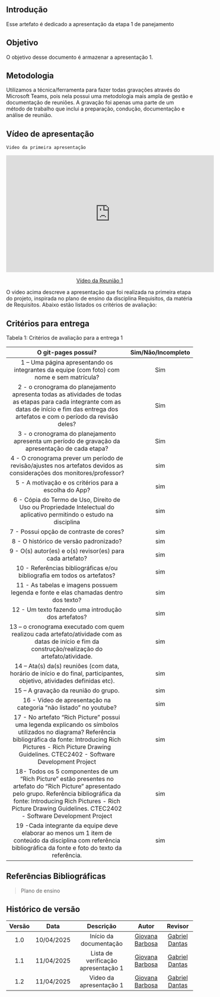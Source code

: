 ## Introdução

Esse artefato é dedicado a apresentação da etapa 1 de panejamento

## Objetivo

O objetivo desse documento é armazenar a apresentação 1.

## Metodologia

Utilizamos a técnica/ferramenta para fazer todas gravações através do Microsoft Teams, pois nela possui uma metodologia mais ampla de gestão e documentação de reuniões. A gravação foi apenas uma parte de um método de trabalho que inclui a preparação, condução, documentação e análise de reunião.

## Vídeo de apresentação

    Video da primeira apresentação

<p style="text-align: center"><iframe width="560" height="315" src="https://www.youtube.com/embed/V_j2HqDEPFM" title="YouTube video player" frameborder="0" allow="accelerometer; autoplay; clipboard-write; encrypted-media; gyroscope; picture-in-picture; web-share" referrerpolicy="strict-origin-when-cross-origin" allowfullscreen></iframe></p>
<p style="text-align: center"><a href="https://youtu.be/V_j2HqDEPFM" target="blanket">Vídeo da Reunião 1</a></p>


O video acima descreve a apresentação que foi realizada na primeira etapa do projeto, inspirada no plano de ensino da disciplina Requisitos, da matéria de Requisitos. Abaixo estão listados os critérios de avaliação:

## Critérios para entrega

Tabela 1: Critérios de avaliação para a entrega 1

|                                                                                                                      O git-pages possui?                                                                                                                      | Sim/Não/Incompleto | 
| :-----------------------------------------------------------------------------------------------------------------------------------------------------------------------------------------------------------------------------------------------------------: | :----------------: |
|                                                                                   1 – Uma página apresentando os integrantes da equipe (com foto) com nome e sem matrícula?                                                                                   |              Sim      |                                 
|                                2 - o cronograma do planejamento apresenta todas as atividades de todas as etapas para cada integrante com as datas de início e fim das entrega dos artefatos e com o período da revisão deles?                                |         Sim               
|                                                                               3 - o cronograma do planejamento apresenta um período de gravação da apresentação de cada etapa?                                                                                |        Sim         
|                                                                     4 - O cronograma prever um período de revisão/ajustes nos artefatos devidos as considerações dos monitores/professor?                                                                     |            sim
|                                                                                                     5 - A motivação e os critérios para a escolha do App?                                                                                                     |                   sim
|                                                                     6 - Cópia do Termo de Uso, Direito de Uso ou Propriedade Intelectual do aplicativo permitindo o estudo na disciplina                                                                      |            sim
|                                                                                                            7 - Possui opção de contraste de cores?                                                                                                            |                   sim
|                                                                                                            8 - O histórico de versão padronizado?                                                                                                             |                    sim
|                                                                                                   9 - O(s) autor(es) e o(s) revisor(es) para cada artefato?                                                                                                   |                  sim
|                                                                                           10 - Referências bibliográficas e/ou bibliografia em todos os artefatos?                                                                                            |                    sim
|                                                                                      11 - As tabelas e imagens possuem legenda e fonte e elas chamadas dentro dos texto?                                                                                      |     sim
|                                                                                                      12 - Um texto fazendo uma introdução dos artefatos?                                                                                                      |                sim
|                                                      13 – o cronograma executado com quem realizou cada artefato/atividade com as datas de início e fim da construção/realização do artefato/atividade.                                                       |                 sim
|                                                                    14 – Ata(s) da(s) reuniões (com data, horário de início e do final, participantes, objetivo, atividades definidas etc).                                                                    |                  sim
|                                                                                                             15 – A gravação da reunião do grupo.                                                                                                              |                   sim
|                                                                                               16 - Vídeo de apresentação na categoria “não listado” no youtube?                                                                                               |                  sim
|           17 - No artefato “Rich Picture” possui uma legenda explicando os símbolos utilizados no diagrama? Referência bibliográfica da fonte: Introducing Rich Pictures - Rich Picture Drawing Guidelines. CTEC2402 - Software Development Project           |                    sim
| 18- Todos os 5 componentes de um “Rich Picture” estão presentes no artefato do “Rich Picture” apresentado pelo grupo. Referência bibliográfica da fonte: Introducing Rich Pictures - Rich Picture Drawing Guidelines. CTEC2402 - Software Development Project |                   sim
|                                                 19 -Cada integrante da equipe deve elaborar ao menos um 1 item de conteúdo da disciplina com referência bibliográfica da fonte e foto do texto da referência.                                                 |                    sim

## Referências Bibliográficas

> Plano de ensino

## Histórico de versão

| Versão |    Data    |              Descrição              |                     Autor                     | Revisor |
| :----: | :--------: | :---------------------------------: | :-------------------------------------------: | :-----: |
|  1.0   | 10/04/2025 |       Início da documentação        | [Giovana Barbosa ](https://github.com/gio221) |    [Gabriel Dantas](https://github.com/gbevi)     |
|  1.1   | 11/04/2025 | Lista de verificação apresentação 1 | [Giovana Barbosa ](https://github.com/gio221) | [Gabriel Dantas](https://github.com/gbevi)         |
|  1.2  | 11/04/2025 | Video da apresentação 1| [Giovana Barbosa ](https://github.com/gio221) | [Gabriel Dantas](https://github.com/gbevi)         |
